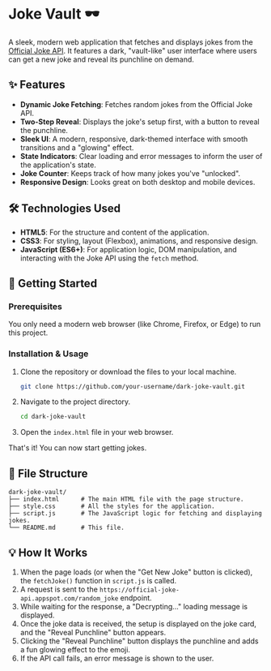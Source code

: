 # Joke Vault 🕶️

A sleek, modern web application that fetches and displays jokes from the [Official Joke API](https://github.com/15Dkatz/official_joke_api). It features a dark, "vault-like" user interface where users can get a new joke and reveal its punchline on demand.


## ✨ Features

*   **Dynamic Joke Fetching**: Fetches random jokes from the Official Joke API.
*   **Two-Step Reveal**: Displays the joke's setup first, with a button to reveal the punchline.
*   **Sleek UI**: A modern, responsive, dark-themed interface with smooth transitions and a "glowing" effect.
*   **State Indicators**: Clear loading and error messages to inform the user of the application's state.
*   **Joke Counter**: Keeps track of how many jokes you've "unlocked".
*   **Responsive Design**: Looks great on both desktop and mobile devices.

## 🛠️ Technologies Used

*   **HTML5**: For the structure and content of the application.
*   **CSS3**: For styling, layout (Flexbox), animations, and responsive design.
*   **JavaScript (ES6+)**: For application logic, DOM manipulation, and interacting with the Joke API using the `fetch` method.

## 🚀 Getting Started

### Prerequisites

You only need a modern web browser (like Chrome, Firefox, or Edge) to run this project.

### Installation & Usage

1.  Clone the repository or download the files to your local machine.
    ```sh
    git clone https://github.com/your-username/dark-joke-vault.git
    ```
2.  Navigate to the project directory.
    ```sh
    cd dark-joke-vault
    ```
3.  Open the `index.html` file in your web browser.

That's it! You can now start getting jokes.

## 📂 File Structure

```
dark-joke-vault/
├── index.html      # The main HTML file with the page structure.
├── style.css       # All the styles for the application.
├── script.js       # The JavaScript logic for fetching and displaying jokes.
└── README.md       # This file.
```

## 💡 How It Works

1.  When the page loads (or when the "Get New Joke" button is clicked), the `fetchJoke()` function in `script.js` is called.
2.  A request is sent to the `https://official-joke-api.appspot.com/random_joke` endpoint.
3.  While waiting for the response, a "Decrypting..." loading message is displayed.
4.  Once the joke data is received, the setup is displayed on the joke card, and the "Reveal Punchline" button appears.
5.  Clicking the "Reveal Punchline" button displays the punchline and adds a fun glowing effect to the emoji.
6.  If the API call fails, an error message is shown to the user.


